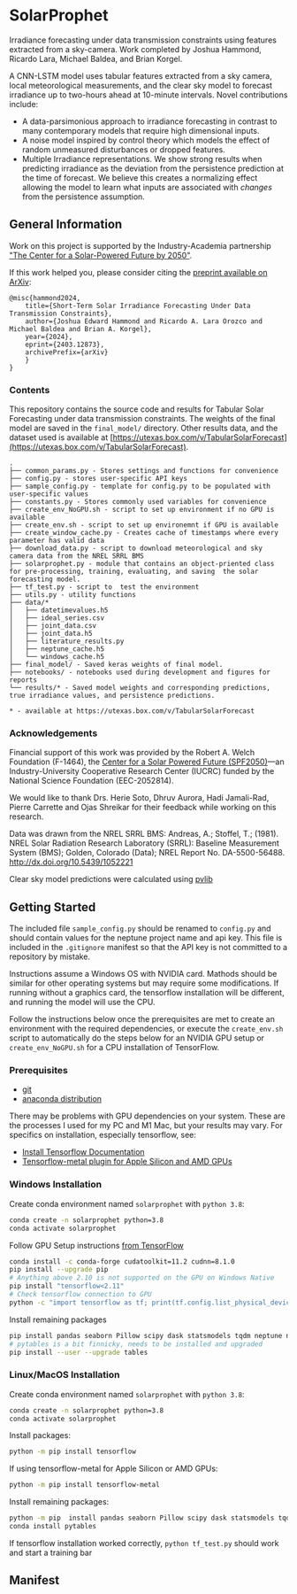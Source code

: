 # SolarProphet

Irradiance forecasting under data transmission constraints using features extracted from a sky-camera. Work completed by Joshua Hammond, Ricardo Lara, Michael Baldea, and Brian Korgel.

A CNN-LSTM model uses tabular features extracted from a sky camera, local meteorological measurements, and the clear sky model to forecast irradiance up to two-hours ahead at 10-minute intervals. Novel contributions include:  

- A data-parsimonious approach to irradiance forecasting in contrast to many contemporary models that require high dimensional inputs.  
- A noise model inspired by control theory which models the effect of random unmeasured disturbances or dropped features.  
- Multiple Irradiance representations. We show strong results when predicting irradiance as the deviation from the persistence prediction at the time of forecast. We believe this creates a normalizing effect allowing the model to learn what inputs are associated with _changes_ from the persistence assumption.  

## General Information

Work on this project is supported by the Industry-Academia partnership ["The Center for a Solar-Powered Future by 2050"](https://www.spf2050.org/).  

If this work helped you, please consider citing the [preprint available on ArXiv](https://arxiv.org/abs/2403.12873):  

```text
@misc{hammond2024,
    title={Short-Term Solar Irradiance Forecasting Under Data Transmission Constraints}, 
    author={Joshua Edward Hammond and Ricardo A. Lara Orozco and Michael Baldea and Brian A. Korgel},
    year={2024},
    eprint={2403.12873},
    archivePrefix={arXiv}
    }
}
```

### Contents

This repository contains the source code and results for Tabular Solar Forecasting under data transmission constraints. The weights of the final model are saved in the `final_model/` directory. Other results data, and the dataset used is available at [https://utexas.box.com/v/TabularSolarForecast](https://utexas.box.com/v/TabularSolarForecast).  

```text
.
├── common_params.py - Stores settings and functions for convenience
├── config.py - stores user-specific API keys
├── sample_config.py - template for config.py to be populated with user-specific values
├── constants.py - Stores commonly used variables for convenience
├── create_env_NoGPU.sh - script to set up environment if no GPU is available
├── create_env.sh - script to set up environemnt if GPU is available
├── create_window_cache.py - Creates cache of timestamps where every parameter has valid data
├── download_data.py - script to download meteorological and sky camera data from the NREL SRRL BMS
├── solarprophet.py - module that contains an object-priented class for pre-processing, training, evaluating, and saving  the solar forecasting model.
├── tf_test.py - script to  test the environment
├── utils.py - utility functions
├── data/*
│   ├── datetimevalues.h5
│   ├── ideal_series.csv
│   ├── joint_data.csv
│   ├── joint_data.h5
│   ├── literature_results.py
│   ├── neptune_cache.h5
│   └── windows_cache.h5
├── final_model/ - Saved keras weights of final model.
├── notebooks/ - notebooks used during development and figures for reports
└── results/* - Saved model weights and corresponding predictions, true irradiance values, and persistence predictions.

* - available at https://utexas.box.com/v/TabularSolarForecast
```

### Acknowledgements

Financial support of this work was provided by the Robert A. Welch Foundation (F-1464), the [Center for a Solar Powered Future (SPF2050)](https://www.spf2050.org/)—an Industry-University Cooperative Research Center (IUCRC) funded by the National Science Foundation (EEC-2052814).  

We would like to thank Drs. Herie Soto, Dhruv Aurora, Hadi Jamali-Rad, Pierre Carrette and Ojas Shreikar for their feedback while working on this research.  

Data was drawn from the NREL SRRL BMS: Andreas, A.; Stoffel, T.; (1981). NREL Solar Radiation Research Laboratory (SRRL): Baseline Measurement System (BMS); Golden, Colorado (Data); NREL Report No. DA-5500-56488. http://dx.doi.org/10.5439/1052221  

Clear sky model predictions were calculated using [pvlib](https://github.com/pvlib/pvlib-python)

## Getting Started

The included file `sample_config.py` should be renamed to `config.py` and should contain values for the neptune project name and api key. This file is included in the `.gitignore` manifest so that the API key is not committed to a repository by mistake.

Instructions assume a Windows OS with NVIDIA card. Mathods should be similar for other operating systems but may require some modifications. If running without a graphics card, the tensorflow installation will be different, and running the model will use the CPU.

Follow the instructions below once the prerequisites are met to create an environment with the required dependencies, or execute the `create_env.sh` script to automatically do the steps below for an NVIDIA GPU setup or `create_env_NoGPU.sh` for a CPU installation of TensorFlow.

### Prerequisites

* [git](https://git-scm.com/downloads)
* [anaconda distribution](https://www.anaconda.com/products/distribution)

There may be problems with GPU dependencies on your system. These are the processes I used for my PC and M1 Mac, but your
results may vary. For specifics on installation, especially tensorflow, see:

* [Install Tensorflow Documentation](https://www.tensorflow.org/install/)
* [Tensorflow-metal plugin for Apple Silicon and AMD GPUs](https://developer.apple.com/metal/tensorflow-plugin/)

### Windows Installation

Create conda environment named `solarprophet` with `python 3.8`:

```bash
conda create -n solarprophet python=3.8
conda activate solarprophet
```

Follow GPU Setup instructions [from TensorFlow](https://www.tensorflow.org/install/pip) 

```bash
conda install -c conda-forge cudatoolkit=11.2 cudnn=8.1.0
pip install --upgrade pip
# Anything above 2.10 is not supported on the GPU on Windows Native
pip install "tensorflow<2.11" 
# Check tensorflow connection to GPU
python -c "import tensorflow as tf; print(tf.config.list_physical_devices('GPU'))"
```

Install remaining packages

```bash
pip install pandas seaborn Pillow scipy dask statsmodels tqdm neptune neptune-tensorflow-keras ipykernel joblib scikit-learn Jinja2
# pytables is a bit finnicky, needs to be installed and upgraded
pip install --user --upgrade tables  
```

### Linux/MacOS Installation

Create conda environment named `solarprophet` with `python 3.8`:

```bash
conda create -n solarprophet python=3.8
conda activate solarprophet
```

Install packages:

```bash
python -m pip install tensorflow
```

If using tensorflow-metal for Apple Silicon or AMD GPUs:

```bash
python -m pip install tensorflow-metal
```

Install remaining packages:

```bash
python -m pip  install pandas seaborn Pillow scipy dask statsmodels tqdm neptune neptune-tensorflow-keras ipykernel joblib scikit-learn Jinja2
conda install pytables
```

If tensorflow installation worked correctly, `python tf_test.py` should work and start a training bar

## Manifest
